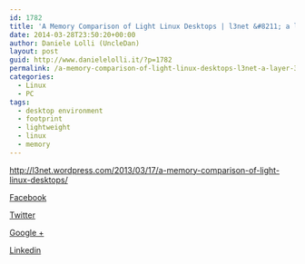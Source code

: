 ```yaml
---
id: 1782
title: 'A Memory Comparison of Light Linux Desktops | l3net &#8211; a layer 3 networking blog'
date: 2014-03-28T23:50:20+00:00
author: Daniele Lolli (UncleDan)
layout: post
guid: http://www.danielelolli.it/?p=1782
permalink: /a-memory-comparison-of-light-linux-desktops-l3net-a-layer-3-networking-blog-03-2014.html
categories:
  - Linux
  - PC
tags:
  - desktop environment
  - footprint
  - lightweight
  - linux
  - memory
---
```

<http://l3net.wordpress.com/2013/03/17/a-memory-comparison-of-light-linux-desktops/>

<div class="container_share">
  <a href="http://www.facebook.com/sharer.php?u=http://www.danielelolli.it/a-memory-comparison-of-light-linux-desktops-l3net-a-layer-3-networking-blog-03-2014.html&t=A Memory Comparison of Light Linux Desktops | l3net &#8211; a layer 3 networking blog" target="_blank" class="button_purab_share facebook"><span><i class="icon-facebook"></i></span>
  
  <p>
    Facebook
  </p></a> 
  
  <a href="http://twitter.com/share?url=http://www.danielelolli.it/a-memory-comparison-of-light-linux-desktops-l3net-a-layer-3-networking-blog-03-2014.html&text=A Memory Comparison of Light Linux Desktops | l3net &#8211; a layer 3 networking blog" target="_blank" class="button_purab_share twitter"><span><i class="icon-twitter"></i></span>
  
  <p>
    Twitter
  </p></a> 
  
  <a href="https://plus.google.com/share?url=http://www.danielelolli.it/a-memory-comparison-of-light-linux-desktops-l3net-a-layer-3-networking-blog-03-2014.html" target="_blank" class="button_purab_share google-plus"><span><i class="icon-google-plus"></i></span>
  
  <p>
    Google +
  </p></a> 
  
  <a href="http://www.linkedin.com/shareArticle?mini=true&url=http://www.danielelolli.it/a-memory-comparison-of-light-linux-desktops-l3net-a-layer-3-networking-blog-03-2014.html&title=A Memory Comparison of Light Linux Desktops | l3net &#8211; a layer 3 networking blog" target="_blank" class="button_purab_share linkedin"><span><i class="icon-linkedin"></i></span>
  
  <p>
    Linkedin
  </p></a>
</div>